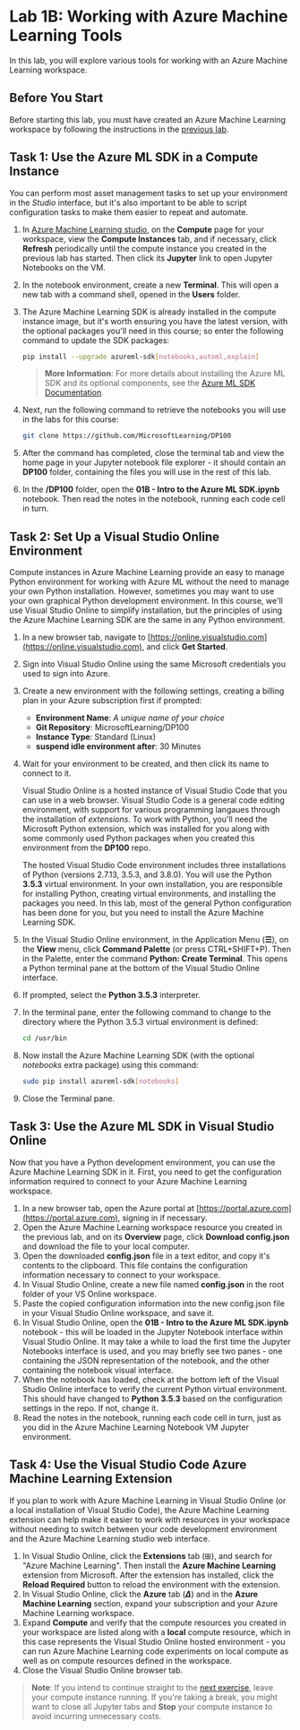 # Lab 1B: Working with Azure Machine Learning Tools

In this lab, you will explore various tools for working with an Azure Machine Learning workspace.

## Before You Start

Before starting this lab, you must have created an Azure Machine Learning workspace by following the instructions in the [previous lab](Lab01A.md).

## Task 1: Use the Azure ML SDK in a Compute Instance

You can perform most asset management tasks to set up your environment in the *Studio* interface, but it's also important to be able to script configuration tasks to make them easier to repeat and automate.

1. In [Azure Machine Learning studio](https://ml.azure.com), on the **Compute** page for your workspace, view the **Compute Instances** tab, and if necessary, click **Refresh** periodically until the compute instance you created in the previous lab has started. Then click its **Jupyter** link to open Jupyter Notebooks on the VM.
2. In the notebook environment, create a new **Terminal**. This will open a new tab with a command shell, opened in the **Users** folder.
3. The Azure Machine Learning SDK is already installed in the compute instance image, but it's worth ensuring you have the latest version, with the optional packages you'll need in this course; so enter the following command to update the SDK packages:

    ```bash
    pip install --upgrade azureml-sdk[notebooks,automl,explain]
    ```

    > **More Information**: For more details about installing the Azure ML SDK and its optional components, see the [Azure ML SDK Documentation](https://docs.microsoft.com/python/api/overview/azure/ml/install?view=azure-ml-py).

4. Next, run the following command to retrieve the notebooks you will use in the labs for this course:

    ```bash
    git clone https://github.com/MicrosoftLearning/DP100
    ```

5. After the command has completed, close the terminal tab and view the home page in your Jupyter notebook file explorer - it should contain an **DP100** folder, containing the files you will use in the rest of this lab.
6. In the **/DP100** folder, open the **01B - Intro to the Azure ML SDK.ipynb** notebook. Then read the notes in the notebook, running each code cell in turn.

## Task 2: Set Up a Visual Studio Online Environment

Compute instances in Azure Machine Learning provide an easy to manage Python environment for working with Azure ML without the need to manage your own Python installation. However, sometimes you may want to use your own graphical Python development environment. In this course, we'll use Visual Studio Online to simplify installation, but the principles of using the Azure Machine Learning SDK are the same in any Python environment.

1. In a new browser tab, navigate to [https://online.visualstudio.com](https://online.visualstudio.com), and click **Get Started**.
2. Sign into Visual Studio Online using the same Microsoft credentials you used to sign into Azure.
3. Create a new environment with the following settings, creating a billing plan in your Azure subscription first if prompted:
    - **Environment Name**: *A unique name of your choice*
    - **Git Repository**: MicrosoftLearning/DP100
    - **Instance Type**: Standard (Linux)
    - **suspend idle environment after**: 30 Minutes
4. Wait for your environment to be created, and then click its name to connect to it.

    Visual Studio Online is a hosted instance of Visual Studio Code that you can use in a web browser. Visual Studio Code is a general code editing environment, with support for various programming langaues through the installation of *extensions*. To work with Python, you'll need the Microsoft Python extension, which was installed for you along with some commonly used Python packages when you created this environment from the **DP100** repo.

    The hosted Visual Studio Code environment includes three installations of Python (versions 2.7.13, 3.5.3, and 3.8.0). You will use the Python **3.5.3** virtual environment. In your own installation, you are responsible for installing Python, creating virtual environments, and installing the packages you need. In this lab, most of the general Python configuration has been done for you, but you need to install the Azure Machine Learning SDK.

5. In the Visual Studio Online environment, in the Application Menu (**&#9776;**), on the **View** menu, click **Command Palette** (or press CTRL+SHIFT+P). Then in the Palette, enter the command **Python: Create Terminal**. This opens a Python terminal pane at the bottom of the Visual Studio Online interface.
6. If prompted, select the **Python 3.5.3** interpreter.
7. In the terminal pane, enter the following command to change to the directory where the Python 3.5.3 virtual environment is defined:

    ````bash
    cd /usr/bin
    ````

8. Now install the Azure Machine Learning SDK (with the optional *notebooks* extra package) using this command:

    ```bash
    sudo pip install azureml-sdk[notebooks]
    ```

9. Close the Terminal pane.

## Task 3: Use the Azure ML SDK in Visual Studio Online

Now that you have a Python development environment, you can use the Azure Machine Learning SDK in it. First, you need to get the configuration information required to connect to your Azure Machine Learning workspace.

1. In a new browser tab, open the Azure portal at [https://portal.azure.com](https://portal.azure.com), signing in if necessary.
2. Open the Azure Machine Learning workspace resource you created in the previous lab, and on its **Overview** page, click **Download config.json** and download the file to your local computer.
3. Open the downloaded **config.json** file in a text editor, and copy it's contents to the clipboard. This file contains the configuration information necessary to connect to your workspace.
4. In Visual Studio Online, create a new file named **config.json** in the root folder of your VS Online workspace.
5. Paste the copied configuration information into the new config.json file in your Visual Studio Online workspace, and save it.
6. In Visual Studio Online, open the **01B - Intro to the Azure ML SDK.ipynb** notebook - this will be loaded in the Jupyter Notebook interface within Visual Studio Online. It may take a while to load the first time the Jupyter Notebooks interface is used, and you may briefly see two panes - one containing the JSON representation of the notebook, and the other containing the notebook visual interface.
7. When the notebook has loaded, check at the bottom left of the Visual Studio Online interface to verify the current Python virtual environment. This should have changed to **Python 3.5.3** based on the configuration settings in the repo. If not, change it.
8. Read the notes in the notebook, running each code cell in turn, just as you did in the Azure Machine Learning Notebook VM Jupyter environment.

## Task 4: Use the Visual Studio Code Azure Machine Learning Extension

If you plan to work with Azure Machine Learning in Visual Studio Online (or a local installation of Visual Studio Code), the Azure Machine Learning extension can help make it easier to work with resources in your workspace without needing to switch between your code development environment and the Azure Machine Learning studio web interface.

1. In Visual Studio Online, click the **Extensions** tab (&#8862;), and search for "Azure Machine Learning". Then install the **Azure Machine Learning** extension from Microsoft. After the extension has installed, click the **Reload Required** button to reload the environment with the extension.
2. In Visual Studio Online, click the **Azure** tab (***&Delta;***) and in the **Azure Machine Learning** section, expand your subscription and your Azure Machine Learning workspace.
3. Expand **Compute** and verify that the compute resources you created in your workspace are listed along with a **local** compute resource, which in this case represents the Visual Studio Online hosted environment - you can run Azure Machine Learning code experiments on local compute as well as on compute resources defined in the workspace.
4. Close the Visual Studio Online browser tab.

> **Note**: If you intend to continue straight to the [next exercise](Lab02A.md), leave your compute instance running. If you're taking a break, you might want to close all Jupyter tabs and **Stop** your compute instance to avoid incurring unnecessary costs.
